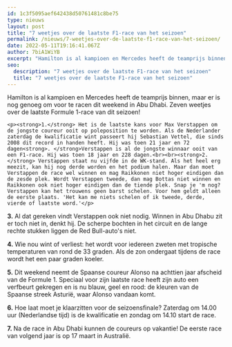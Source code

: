 ```yaml
---
id: 1c3f5095aef642438d50761481c8be75
type: nieuws
layout: post
title: "7 weetjes over de laatste F1-race van het seizoen"
permalink: /nieuws/7-weetjes-over-de-laatste-f1-race-van-het-seizoen/
date: 2022-05-11T19:16:41.067Z
author: 7biA1WiYB
excerpt: "Hamilton is al kampioen en Mercedes heeft de teamprijs binnen, maar er is nog genoeg om voor te racen dit weekend in Abu Dhabi. Zeven weetjes over de laatste Formule 1-race van dit seizoen!  "
seo:
  description: "7 weetjes over de laatste F1-race van het seizoen"
  title: "7 weetjes over de laatste F1-race van het seizoen"
---
```

Hamilton is al kampioen en Mercedes heeft de teamprijs binnen, maar er is nog genoeg om voor te racen dit weekend in Abu Dhabi. Zeven weetjes over de laatste Formule 1-race van dit seizoen!  

    <p><strong>1.</strong> Het is de laatste kans voor Max Verstappen om de jongste coureur ooit op poleposition te worden. Als de Nederlander zaterdag de kwalificatie wint passeert hij Sebastian Vettel, die sinds 2008 dit record in handen heeft. Hij was toen 21 jaar en 72 dagen<strong>. </strong>Verstappen is al de jongste winnaar ooit van een F1-race. Hij was toen 18 jaar en 228 dagen.<br><br><strong>2.</strong> Verstappen staat nu vijfde in de WK-stand. Als het heel erg meezit, kan hij nog derde worden en het podium halen. Maar dan moet Verstappen de race wel winnen en mag Raikkonen niet hoger eindigen dan de zesde plek. Wordt Verstappen tweede, dan mag Bottas niet winnen en Raikkonen ook niet hoger eindigen dan de tiende plek. Snap je 'm nog? Verstappen kan het trouwens geen barst schelen. Voor hem geldt alleen de eerste plaats. 'Het kan me niets schelen of ik tweede, derde, vierde of laatste word.'</p>
<p><strong>3.</strong> Al dat gereken vindt Verstappen ook niet nodig. Winnen in Abu Dhabu zit er toch niet in, denkt hij. De scherpe bochten in het circuit en de lange rechte stukken liggen de Red Bull-auto's niet.</p>
<p><strong>4.</strong> Wie nou wint of verliest: het wordt voor iedereen zweten met tropische temperaturen van rond de 33 graden. Als de zon ondergaat tijdens de race wordt het een paar graden koeler.</p>
<p><strong>5.</strong> Dit weekend neemt de Spaanse coureur Alonso na achttien jaar afscheid van de Formule 1. Speciaal voor zijn laatste race heeft zijn auto een verfbeurt gekregen en is nu blauw, geel en rood: de kleuren van de Spaanse streek Asturië, waar Alonso vandaan komt.</p>
<p><strong>6.</strong> Hoe laat moet je klaarzitten voor de seizoensfinale? Zaterdag om 14.00 uur (Nederlandse tijd) is de kwalificatie en zondag om 14.10 start de race.</p>
<p><strong>7. </strong>Na de race in Abu Dhabi kunnen de coureurs op vakantie! De eerste race van volgend jaar is op 17 maart in Australië.</p>  
